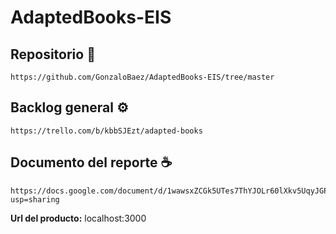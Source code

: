 # AdaptedBooks-EIS


## Repositorio 🚀
```
https://github.com/GonzaloBaez/AdaptedBooks-EIS/tree/master
```
## Backlog general ⚙️

```
https://trello.com/b/kbbSJEzt/adapted-books
```

## Documento del  reporte ☕
```
https://docs.google.com/document/d/1wawsxZCGk5UTes7ThYJOLr60lXkv5UqyJGPzTl9y2UQ/edit?usp=sharing
```

**Url del producto:** localhost:3000

